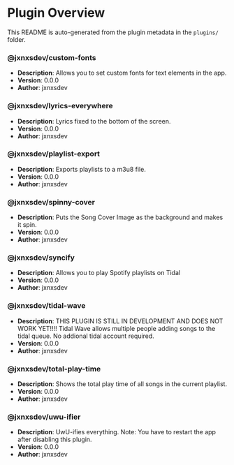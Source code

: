# Plugin Overview

This README is auto-generated from the plugin metadata in the `plugins/` folder.

### @jxnxsdev/custom-fonts
- **Description**: Allows you to set custom fonts for text elements in the app.
- **Version**: 0.0.0
- **Author**: jxnxsdev

### @jxnxsdev/lyrics-everywhere
- **Description**: Lyrics fixed to the bottom of the screen.
- **Version**: 0.0.0
- **Author**: jxnxsdev

### @jxnxsdev/playlist-export
- **Description**: Exports playlists to a m3u8 file.
- **Version**: 0.0.0
- **Author**: jxnxsdev

### @jxnxsdev/spinny-cover
- **Description**: Puts the Song Cover Image as the background and makes it spin.
- **Version**: 0.0.0
- **Author**: jxnxsdev

### @jxnxsdev/syncify
- **Description**: Allows you to play Spotify playlists on Tidal
- **Version**: 0.0.0
- **Author**: jxnxsdev

### @jxnxsdev/tidal-wave
- **Description**: THIS PLUGIN IS STILL IN DEVELOPMENT AND DOES NOT WORK YET!!!!
Tidal Wave allows multiple people adding songs to the tidal queue. No addional tidal account required.
- **Version**: 0.0.0
- **Author**: jxnxsdev

### @jxnxsdev/total-play-time
- **Description**: Shows the total play time of all songs in the current playlist.
- **Version**: 0.0.0
- **Author**: jxnxsdev

### @jxnxsdev/uwu-ifier
- **Description**: UwU-ifies everything. Note: You have to restart the app after disabling this plugin.
- **Version**: 0.0.0
- **Author**: jxnxsdev

